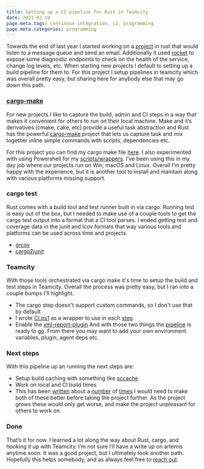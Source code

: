 ```yaml
---
title: Setting up a CI pipeline for Rust in Teamcity
date: 2021-02-10
page.meta.tags: continous-integration, ci, programming
page.meta.categories: programming
---
```


Towards the end of last year I started working on a [project](https://github.com/n0mn0m/artemis/) in rust that would
listen to a message queue and send an email. Additionally it used [rocket](https://rocket.rs/) to expose some diagnostic
endpoints to check on the health of the service, change log levels, etc. When starting new projects I default to setting
up a build pipeline for them to. For this project I setup pipelines in teamcity which was overall pretty easy, but
sharing here for anybody else that may go down this path.

### [cargo-make](https://github.com/sagiegurari/cargo-make)

For new projects I like to capture the build, admin and CI steps in a way that makes it convenient for others to run on
their local machine. Make and it’s derivatives (cmake, cake, etc) provide a useful task abstraction and Rust has the
powerful [cargo-make](https://github.com/sagiegurari/cargo-make) project that lets us capture task and mix together
inline simple commands with scripts, dependencies etc.

For this project you can find my cargo make file [here](https://github.com/n0mn0m/artemis/tree/Makefile.toml). I also
experimented with using Powershell for my [scripts/wrappers](https://github.com/n0mn0m/artemis/tree/tools). I’ve been
using this in my day job where our projects run on Win, macOS and Linux. Overall I’m pretty happy with the experience,
but it is another tool to install and maintain along with various platforms missing support.

### cargo test

Rust comes with a build tool and test runner built in via cargo. Running test is easy out of the box, but I needed to
make use of a couple tools to get the cargo test output into a format that a CI tool parses. I ended getting test and
coverage data in the junit and lcov formats that way various tools and platforms can be used across time and projects.

- [grcov](https://github.com/mozilla/grcov)
- [cargo2junit](https://github.com/johnterickson/cargo2junit)

### Teamcity

With those tools orchestrated via cargo make it's time to setup the build and test steps in Teamcity. Overall the
process was pretty easy, but I ran into a couple bumps I'll highlight.

- The cargo step doesn't support custom commands, so I don't use that by default
- I wrote [CI.ps1](https://github.com/n0mn0m/artemis/tree/tools/CI.ps1) as a wrapper to use in
  each [step](https://github.com/n0mn0m/artemis/tree/.teamcity/settings.kts#n88).
- Enable the [xml-report-plugin](https://github.com/n0mn0m/artemis/tree/.teamcity/settings.kts#n186)
  And with those two things the [pipeline](https://github.com/n0mn0m/artemis/tree/.teamcity/settings.kts) is ready
  to [go](https://teamcity.burningdaylight.io/). From there you may want to add your own environment variables, plugin,
  agent deps etc.

### Next steps

With this pipeline up an running the next steps are:

- Setup build caching with something like [sccache](https://github.com/mozilla/sccache)
- Work on local and CI build times
- This has been [written](https://endler.dev/2020/rust-compile-times/) about
  a [number](https://blog.mozilla.org/nnethercote/2020/04/24/how-to-speed-up-the-rust-compiler-in-2020/)
  of [times](https://pingcap.com/blog/rust-compilation-model-calamity)
  I would need to make both of these better before taking the project further. As the project grows these would only get
  worse, and make the project unpleasant for others to work on.

### Done

That’s it for now. I learned a lot along the way about Rust, cargo, and hooking it up with Teamcity. I’m not sure I’ll
have a write up on artemis anytime soon. It was a good project, but I ultimately took another path. Hopefully this helps
somebody, and as always feel free to [reach out](mailto:alexander@burningdaylight.io).
